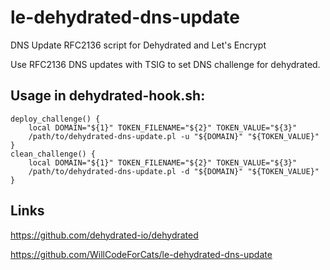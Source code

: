 # le-dehydrated-dns-update
DNS Update RFC2136 script for Dehydrated and Let's Encrypt

Use RFC2136 DNS updates with TSIG to set DNS challenge for dehydrated.

## Usage in dehydrated-hook.sh:
```
deploy_challenge() {
    local DOMAIN="${1}" TOKEN_FILENAME="${2}" TOKEN_VALUE="${3}"
    /path/to/dehydrated-dns-update.pl -u "${DOMAIN}" "${TOKEN_VALUE}"
}
clean_challenge() {
    local DOMAIN="${1}" TOKEN_FILENAME="${2}" TOKEN_VALUE="${3}"
    /path/to/dehydrated-dns-update.pl -d "${DOMAIN}" "${TOKEN_VALUE}"
}
```
## Links
https://github.com/dehydrated-io/dehydrated

https://github.com/WillCodeForCats/le-dehydrated-dns-update
